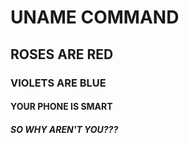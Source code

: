 # UNAME COMMAND 
## ROSES ARE RED 
### VIOLETS ARE BLUE 
#### YOUR PHONE IS SMART 
##### SO WHY AREN'T YOU???

